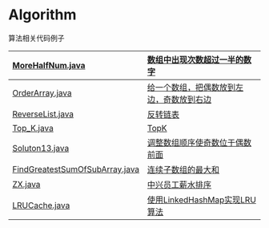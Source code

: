 # Algorithm
算法相关代码例子

| [MoreHalfNum.java](https://github.com/Hollake/Algorithm/blob/master/MoreHalfNum.java) | [数组中出现次数超过一半的数字](https://github.com/Hollake/Algorithm/commit/f05c5e7401ac1261ee12fce901e10c1dcf4b7c78) |
| :----------------------------------------------------------- | :----------------------------------------------------------- |
| [OrderArray.java](https://github.com/Hollake/Algorithm/blob/master/OrderArray.java) | [给一个数组，把偶数放到左边，奇数放到右边](https://github.com/Hollake/Algorithm/commit/0b58bbf2b6583e337adcbc6f0f71b2fc85c4a66f) |
| [ReverseList.java](https://github.com/Hollake/Algorithm/blob/master/ReverseList.java) | [反转链表](https://github.com/Hollake/Algorithm/commit/829e044e3fa65fed7ec62f441f66f72017367f53) |
| [Top_K.java](https://github.com/Hollake/Algorithm/blob/master/Top_K.java) | [TopK](https://github.com/Hollake/Algorithm/commit/2aaab589779c769e8c40050e997d7198c2327049) |
| [Soluton13.java](https://github.com/Hollake/Algorithm/blob/master/Soluton13.java) | [调整数组顺序使奇数位于偶数前面](https://github.com/Hollake/Algorithm/commit/835160b9d1e145612bc2d91b5f8cf780800c7620) |
| [FindGreatestSumOfSubArray.java](https://github.com/Hollake/Algorithm/blob/master/FindGreatestSumOfSubArray.java) | [连续子数组的最大和](https://github.com/Hollake/Algorithm/commit/ea4ad67256e2584a265589bb7fd746fb571346e3) |
| [ZX.java](https://github.com/Hollake/Algorithm/blob/master/ZX.java) | [中兴员工薪水排序](https://github.com/Hollake/Algorithm/commit/682ac76b050a9f61d2e52b518858ac8438dc9bd0) |
| [LRUCache.java](https://github.com/Hollake/Algorithm/blob/master/LRUCache.java) | [使用LinkedHashMap实现LRU算法](https://github.com/Hollake/Algorithm/commit/495d735c0c840f5d56121bd19009b3b6a9fa7e8c) |


